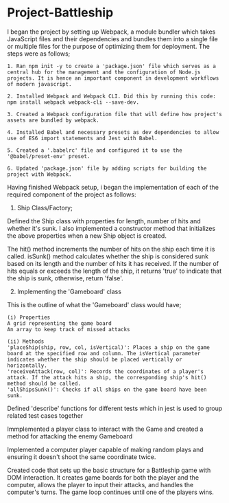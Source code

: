 # Project-Battleship

I began the project by setting up Webpack, a module bundler which takes JavaScript files and their dependencies and bundles them into a single file or multiple files for the purpose of optimizing them for deployment. The steps were as follows;

    1. Ran npm init -y to create a 'package.json' file which serves as a central hub for the management and the configuration of Node.js projects. It is hence an important component in development workflows of modern javascript. 
    
    2. Installed Webpack and Webpack CLI. Did this by running this code: npm install webpack webpack-cli --save-dev.

    3. Created a Webpack configuration file that will define how project's assets are bundled by webpack.

    4. Installed Babel and necessary presets as dev dependencies to allow use of ES6 import statements and Jest with Babel.

    5. Created a '.babelrc' file and configured it to use the '@babel/preset-env' preset.

    6. Updated 'package.json' file by adding scripts for building the project with Webpack.

Having finished Webpack setup, i began the implementation of each of the required component of the project as follows: 

1. Ship Class/Factory;

Defined the Ship class with properties for length, number of hits and whether it's sunk. I also implemented a constructor method that initializes the above properties when a new Ship object is created. 

The hit() method increments the number of hits on the ship each time it is called. isSunk() method calculates whether the ship is considered sunk based on its length and the number of hits it has received. If the number of hits equals or exceeds the length of the ship, it returns 'true' to indicate that the ship is sunk, otherwise, return 'false'. 

2. Implementing the 'Gameboard' class
 
 This is the outline of what the 'Gameboard' class would have;

    (i) Properties
    A grid representing the game board
    An array to keep track of missed attacks
    
    (ii) Methods
    'placeShip(ship, row, col, isVertical)': Places a ship on the game board at the specified row and column. The isVertical parameter indicates whether the ship should be placed vertically or horizontally.
    'receiveAttack(row, col)': Records the coordinates of a player's attack. If the attack hits a ship, the corresponding ship's hit() method should be called.
    'allShipsSunk()': Checks if all ships on the game board have been sunk.

Defined 'describe' functions for different tests which in jest is used to group related test cases together

Immplemented a player class to interact with the Game and created a method for attacking the enemy Gameboard

Implemented a computer player capable of making random plays and ensuring it doesn't shoot the same coordinate twice. 

Created code that sets up the basic structure for a Battleship game with DOM interaction. It creates game boards for both the player and the computer, allows the player to input their attacks, and handles the computer's turns. The game loop continues until one of the players wins.